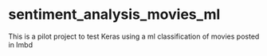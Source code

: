 # sentiment_analysis_movies_ml
This is a pilot project to test Keras using a ml classification of movies posted in Imbd
